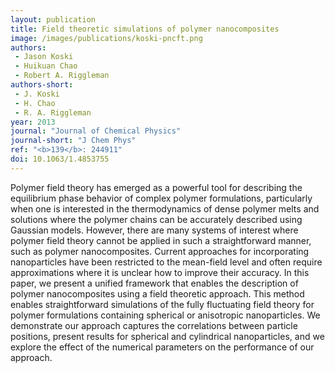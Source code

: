 ```yaml
---
layout: publication
title: Field theoretic simulations of polymer nanocomposites
image: /images/publications/koski-pncft.png
authors:
 - Jason Koski
 - Huikuan Chao
 - Robert A. Riggleman
authors-short:
 - J. Koski
 - H. Chao
 - R. A. Riggleman
year: 2013
journal: "Journal of Chemical Physics"
journal-short: "J Chem Phys"
ref: "<b>139</b>: 244911"
doi: 10.1063/1.4853755
---
```


Polymer field theory has emerged as a powerful tool for describing the equilibrium phase behavior of complex polymer formulations, particularly when one is interested in the thermodynamics of dense polymer melts and solutions where the polymer chains can be accurately described using Gaussian models. However, there are many systems of interest where polymer field theory cannot be applied in such a straightforward manner, such as polymer nanocomposites. Current approaches for incorporating nanoparticles have been restricted to the mean-field level and often require approximations where it is unclear how to improve their accuracy. In this paper, we present a unified framework that enables the description of polymer nanocomposites using a field theoretic approach. This method enables straightforward simulations of the fully fluctuating field theory for polymer formulations containing spherical or anisotropic nanoparticles. We demonstrate our approach captures the correlations between particle positions, present results for spherical and cylindrical nanoparticles, and we explore the effect of the numerical parameters on the performance of our approach.
